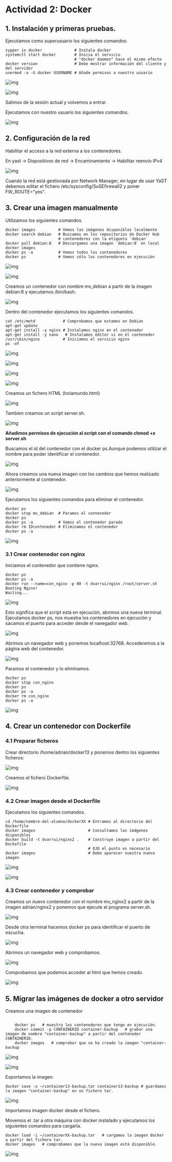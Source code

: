 # Actividad 2: Docker

## 1. Instalación y primeras pruebas.

Ejecutamos como superusuario los siguientes comandos:

~~~
zypper in docker              # Instala docker
systemctl start docker        # Inicia el servicio
                              # "docker daemon" hace el mismo efecto
docker version                # Debe mostrar información del cliente y del servidor
usermod -a -G docker USERNAME # Añade permisos a nuestro usuario
~~~

![img](./img/captura1.png)

![img](./img/captura2.png)

Salimos de la sesión actual y volvemos a entrar.

Ejecutamos con nuestro usuario los siguientes comandos.

![img](./img/captura3.png)

## 2. Configuración de la red

Habilitar el acceso a la red externa a los contenedores.

En yast -> Dispositivos de red -> Encaminamiento -> Habilitar reenvío IPv4

![img](./img/captura4.png)

Cuando la red está gestionada por Network Manager, en lugar de usar YaST debemos editar el fichero /etc/sysconfig/SuSEfirewall2 y poner FW_ROUTE="yes".

## 3. Crear una imagen manualmente

Utilizamos los siguientes comandos.

~~~
docker images          # Vemos las imágenes disponibles localmente
docker search debian   # Buscamos en los repositorios de Docker Hub
                       # contenedores con la etiqueta `debian`
docker pull debian:8   # Descargamos una imagen `debian:8` en local
docker images
docker ps -a           # Vemos todos los contenedores
docker ps              # Vemos sólo los contenedores en ejecución
~~~
![img](./img/captura5.png)

![img](./img/captura6.png)

Creamos un contenedor con nombre mv_debian a partir de la imagen debian:8 y ejecutamos /bin/bash.

![img](./img/captura7.png)

Dentro del contenedor ejecutamos los siguientes comandos.

~~~
cat /etc/motd            # Comprobamos que estamos en Debian
apt-get update
apt-get install -y nginx # Instalamos nginx en el contenedor
apt-get install -y nano   # Instalamos editor vi en el contenedor
/usr/sbin/nginx          # Iniciamos el servicio nginx
ps -ef
~~~

![img](./img/captura8.png)

![img](./img/captura9.png)

![img](./img/captura10.png)

![img](./img/captura11.png)


Creamos un fichero HTML (holamundo.html)

![img](./img/captura12.png)

Tambien creamos un script server.sh.

![img](./img/captura13.png)

**Añadimos permisos de ejecución al script con el comando chmod +x server.sh**

Buscamos el id del contenedor con el docker ps.Aunque podemos utilizar el nombre para poder identificar el contenedor.

![img](./img/captura14.png)

Ahora creamos una nueva imagen con los cambios que hemos realizado anteriormente al contenedor.

![img](./img/captura15.png)

Ejecutamos los siguientes comandos para eliminar el contenedor.

~~~
docker ps
docker stop mv_debian  # Paramos el contenedor
docker ps
docker ps -a           # Vemos el contenedor parado
docker rm IDcontenedor # Eliminamos el contenedor
docker ps -a
~~~
![img](./img/captura16.png)

### 3.1 Crear contenedor con nginx

Iniciamos el contenedor que contiene nginx.

~~~
docker ps
docker ps -a
docker run --name=con_nginx -p 80 -t dvarrui/nginx /root/server.sh
Booting Nginx!
Waiting...
~~~

![img](./img/captura17.png)

Esto significa que el script está en ejecución, abrimos una nueva terminal.
Ejecutamos docker ps, nos muestra los contenedores en ejecución y sacamos el puerto para acceder desde el navegador web.

![img](./img/captura18.png)

Abrimos un navegador web y ponemos localhost:32768. Accederemos a la página web del contenedor.

![img](./img/captura19.png)

Paramos el contenedor y lo eliminamos.

~~~
docker ps
docker stop con_nginx
docker ps
docker ps -a
docker rm con_nginx
docker ps -a
~~~

![img](./img/captura20.png)

## 4. Crear un contenedor con Dockerfile

### 4.1 Preparar ficheros

Crear directorio /home/adrian/docker13 y ponemos dentro los siguientes ficheros:

![img](./img/captura27.png)

Creamos el fichero Dockerfile.

![img](./img/captura23.png)

### 4.2 Crear imagen desde el Dockerfile

Ejecutamos los siguientes comandos.

~~~
cd /home/nombre-del-alumno/dockerXX # Entramos al directorio del Dockerfile
docker images                       # Consultamos las imágenes disponibles
docker build -t dvarrui/nginx2 .    # Construye imagen a partir del Dockefile
                                    # OJO el punto es necesario
docker images                       # Debe aparecer nuestra nueva imagen
~~~
![img](./img/captura28.png)

![img](./img/captura29.png)

### 4.3 Crear contenedor y comprobar

Creamos un nuevo contenedor con el nombre mv_nginx2 a partir de la imagen adrian/nginx2 y ponemos que ejecute el programa server.sh.

![img](./img/captura30.png)

Desde otra terminal hacemos docker ps para identificar el puerto de escucha.

![img](./img/captura31.png)

Abrimos un navegador web y comprobamos.

![img](./img/captura32.png)

Comprobamos que podemos acceder al html que hemos creado.

![img](./img/captura33.png)

## 5. Migrar las imágenes de docker a otro servidor

Creamos una imagen de contenedor

~~~

    docker ps   # muestra los contenedores que tengo en ejecución.
    docker commit -p CONTAINERID container-backup   # grabar una imagen de nombre "container-backup" a partir del contenedor CONTAINERID.
    docker images   # comprobar que se ha creado la imagen "container-backup
~~~

![img](./img/captura34.png)

![img](./img/captura35.png)

Exportamos la imagen.

~~~
docker save -o ~/container13-backup.tar container13-backup # guardamos la imagen "container-backup" en un fichero tar.
~~~
![img](./img/cdaptura35.png)

Importamos imagen docker desde el fichero.

Movemos el .tar a otra máquina con docker instalado y ejecutamos los siguientes comandos para cargarla.

~~~
docker load -i ~/containerXX-backup.tar   # cargamos la imagen docker a partir del fichero tar.
docker images   # comprobamos que la nueva imagen está disponible.
~~~

![img](./img/captura38.png)

